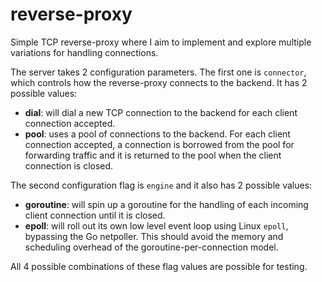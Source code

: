 # reverse-proxy

Simple TCP reverse-proxy where I aim to implement and explore multiple variations for handling connections.

The server takes 2 configuration parameters. The first one is `connector`, which controls how the reverse-proxy connects to the backend. It has 2 possible values:
- **dial**: will dial a new TCP connection to the backend for each client connection accepted.
- **pool**: uses a pool of connections to the backend. For each client connection accepted, a connection is borrowed from the pool for forwarding traffic and it is returned to the pool when the client connection is closed.

The second configuration flag is `engine` and it also has 2 possible values:
- **goroutine**: will spin up a goroutine for the handling of each incoming client connection until it is closed.
- **epoll**: will roll out its own low level event loop using Linux `epoll`, bypassing the Go netpoller. This should avoid the memory and scheduling overhead of the goroutine-per-connection model.

All 4 possible combinations of these flag values are possible for testing.